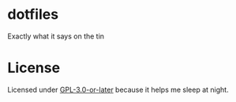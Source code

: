 # dotfiles
Exactly what it says on the tin

# License
Licensed under [GPL-3.0-or-later](LICENSE) because it helps me sleep at night.
